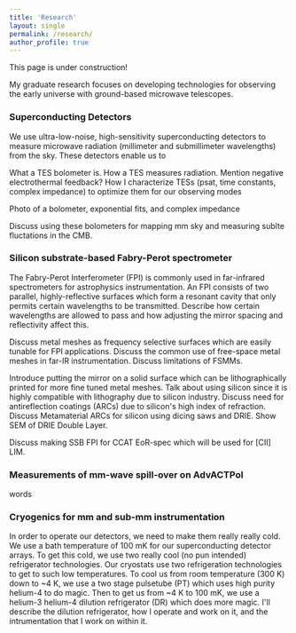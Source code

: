 ```yaml
---
title: 'Research'
layout: single
permalink: /research/
author_profile: true
---
```

    
This page is under construction!

My graduate research focuses on developing technologies for observing the early universe with ground-based microwave telescopes.

### Superconducting Detectors

We use ultra-low-noise, high-sensitivity superconducting detectors to measure microwave radiation (millimeter and submillimeter wavelengths) from the sky.
These detectors enable us to 

What a TES bolometer is.
How a TES measures radiation.
Mention negative electrothermal feedback?
How I characterize TESs (psat, time constants, complex impedance) to optimize them for our observing modes

Photo of a bolometer, exponential fits, and complex impedance

Discuss using these bolometers for mapping mm sky and measuring sublte fluctations in the CMB.


### Silicon substrate-based Fabry-Perot spectrometer

The Fabry-Perot Interferometer (FPI) is commonly used in far-infrared spectrometers for astrophysics instrumentation.
An FPI consists of two parallel, highly-reflective surfaces which form a resonant cavity that only permits certain wavelengths to be transmitted.
Describe how certain wavelengths are allowed to pass and how adjusting the mirror spacing and reflectivity affect this.

Discuss metal meshes as frequency selective surfaces which are easily tunable for FPI applications.
Discuss the common use of free-space metal meshes in far-IR instrumentation.
Discuss limitations of FSMMs.

Introduce putting the mirror on a solid surface which can be lithographically printed for more fine tuned metal meshes.
Talk about using silicon since it is highly compatible with lithography due to silicon industry.
Discuss need for antireflection coatings (ARCs) due to silicon's high index of refraction.
Discuss Metamaterial ARCs for silicon using dicing saws and DRIE.
Show SEM of DRIE Double Layer.

Discuss making SSB FPI for CCAT EoR-spec which will be used for [CII] LIM.


### Measurements of mm-wave spill-over on AdvACTPol

words


### Cryogenics for mm and sub-mm instrumentation

In order to operate our detectors, we need to make them really really cold.
We use a bath temperature of 100 mK for our superconducting detector arrays.
To get this cold, we use two really cool (no pun intended) refrigerator technologies.
Our cryostats use two refrigeration technologies to get to such low temperatures.
To cool us from room temperature (300 K) down to ~4 K, we use a two stage pulsetube (PT) which uses high purity helium-4 to do magic.
Then to get us from ~4 K to 100 mK, we use a helium-3 helium-4 dilution refrigerator (DR) which does more magic.
I'll describe the dilution refrigerator, how I operate and work on it, and the intrumentation that I work on within it.